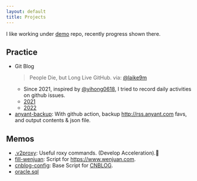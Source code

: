 ```yaml
---
layout: default
title: Projects
---
```


I like working under [demo](http://github.com/bgzo/demo) repo, recently progress shown there.

## Practice

- Git Blog
  > People Die, but Long Live GitHub. via: [@laike9m](https://laike9m.com/blog/people-die-but-long-live-github,122)
  - Since 2021, inspired by [@yihong0618](https://github.com/yihong0618/gitblog/issues/177), I tried to record daily activities on github issues. 
  - [2021](http://bgzo.github.io/2021)
  - [2022](http://bgzo.github.io/2022)
- [anyant-backup](https://github.com/bGZo/anyant-backup ): With github action, backup http://rss.anyant.com favs, and output contents & json file.

## Memos

- [.v2proxy](https://gist.github.com/bGZo/82a76ecbebf81b556a1d20a91a6bd21a ): Useful roxy commands. (Develop Acceleration).🚀
- [fill-wenjuan](https://gist.github.com/bGZo/868eeb5a374188be9aaf862468381aaf ): Script for https://www.wenjuan.com.
- [cnblog-config](https://gist.github.com/bGZo/24030a2596ebee336428b7bb83724b32 ): Base Script for [CNBLOG](https://www.cnblogs.com/QGJHWm9DZwo/).
- [oracle.sql](https://gist.github.com/bGZo/cc81fcceb8455e95a413a20cd0759cb7 )